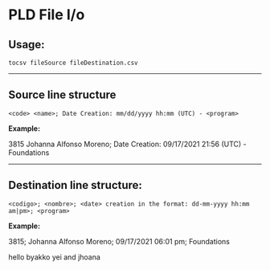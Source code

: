 # PLD File I/o

## Usage:

```tocsv fileSource fileDestination.csv```

---

## Source line structure

```<code> <name>; Date Creation: mm/dd/yyyy hh:mm (UTC) - <program>```

**Example:**

3815 Johanna Alfonso Moreno; Date Creation: 09/17/2021 21:56 (UTC) - Foundations

---

## Destination line structure:

```<codigo>; <nombre>; <date> creation in the format: dd-mm-yyyy hh:mm am|pm>; <program>```

**Example:**

3815; Johanna Alfonso Moreno; 09/17/2021 06:01 pm; Foundations

hello byakko yei and jhoana

